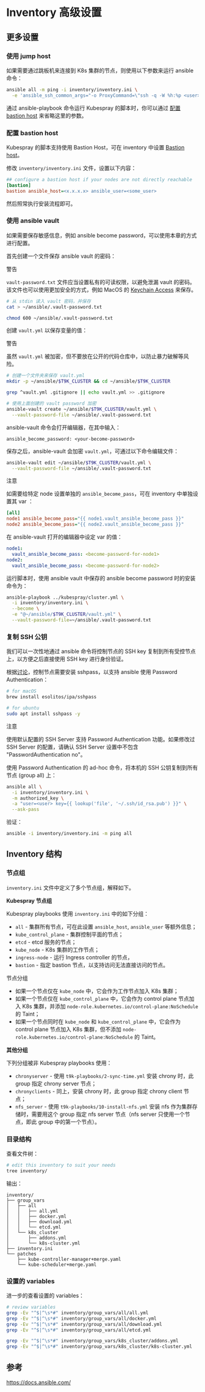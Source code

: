 # Inventory 高级设置

## 更多设置

### 使用 jump host

如果需要通过跳板机来连接到 K8s 集群的节点，则使用以下参数来运行 ansible 命令：

``` bash
ansible all -m ping -i inventory/inventory.ini \
  -e 'ansible_ssh_common_args="-o ProxyCommand=\"ssh -q -W %h:%p <user>@<bastion-host>\""'
```

通过 ansible-playbook 命令运行 Kubespray 的脚本时，你可以通过 [配置 bastion host](#配置-bastion-host) 来省略这里的参数。

### 配置 bastion host

Kubespray 的脚本支持使用 Bastion Host，可在 inventory 中设置 <a target="_blank" rel="noopener noreferrer" href="https://github.com/kubernetes-sigs/kubespray/blob/master/docs/ansible/ansible.md#bastion-host">Bastion host</a>。

修改 `inventory/inventory.ini` 文件，设置以下内容：

```ini
## configure a bastion host if your nodes are not directly reachable
[bastion]
bastion ansible_host=<x.x.x.x> ansible_user=<some_user>
```

然后照常执行安装流程即可。

### 使用 ansible vault

如果需要保存敏感信息，例如 ansible become password，可以使用本章的方式进行配置。

首先创建一个文件保存 ansible vault 的密码：

<aside class="note warning">
<div class="title">警告</div>

`vault-password.txt` 文件应当设置私有的可读权限，以避免泄漏 vault 的密码。该文件也可以使用更加安全的方式，例如 MacOS 的 <a target="_blank" rel="noopener noreferrer" href="https://support.apple.com/guide/keychain-access/what-is-keychain-access-kyca1083/mac">Keychain Access</a> 来保存。

</aside>

``` bash
# 从 stdin 读入 vault 密码，并保存
cat > ~/ansible/.vault-password.txt

chmod 600 ~/ansible/.vault-password.txt
```


创建 `vault.yml` 以保存变量的值：

<aside class="note warning">
<div class="title">警告</div>

虽然 `vault.yml` 被加密，但不要放在公开的代码仓库中，以防止暴力破解等风险。

</aside>

``` bash
# 创建一个文件夹来保存 vault.yml
mkdir -p ~/ansible/$T9K_CLUSTER && cd ~/ansible/$T9K_CLUSTER

grep ^vault.yml .gitignore || echo vault.yml >> .gitignore

# 使用上面创建的 vault password 加密
ansible-vault create ~/ansible/$T9K_CLUSTER/vault.yml \
  --vault-password-file ~/ansible/.vault-password.txt
```

ansible-vault 命令会打开编辑器，在其中输入：

```
ansible_become_password: <your-become-password>
```

保存之后，ansible-vault 会加密 `vault.yml`，可通过以下命令编辑文件：

``` bash
ansible-vault edit ~/ansible/$T9K_CLUSTER/vault.yml \
  --vault-password-file ~/ansible/.vault-password.txt
```

<aside class="note">
<div class="title">注意</div>

如需要给特定 node 设置单独的 `ansible_become_pass`，可在 inventory 中单独设置其 var ：

```ini
[all]
node1 ansible_become_pass="{{ node1.vault_ansible_become_pass }}"
node2 ansible_become_pass="{{ node2.vault_ansible_become_pass }}"
```

在 ansible-vault 打开的编辑器中设定 var 的值：

```yaml
node1:
  vault_ansible_become_pass: <become-password-for-node1>
node2:
  vault_ansible_become_pass: <become-password-for-node2>
```
</aside>


运行脚本时，使用 ansible vault 中保存的 ansible become password 时的安装命令为：

``` bash
ansible-playbook ../kubespray/cluster.yml \
  -i inventory/inventory.ini \
  --become \
  -e "@~/ansible/$T9K_CLUSTER/vault.yml" \
  --vault-password-file=~/ansible/.vault-password.txt
```


### 复制 SSH 公钥

我们可以一次性地通过 ansible 命令将控制节点的 SSH key 复制到所有受控节点上，以方便之后直接使用 SSH key 进行身份验证。

根据[讨论](https://stackoverflow.com/questions/42835626/ansible-to-use-the-ssh-connection-type-with-passwords-you-must-install-the-s)，控制节点需要安装 sshpass，以支持 ansible 使用 Password Authentication：

``` bash
# for macOS
brew install esolitos/ipa/sshpass

# for ubuntu
sudo apt install sshpass -y
```

<aside class="note">
<div class="title">注意</div>

使用默认配置的 SSH Server 支持 Password Authentication 功能。如果修改过 SSH Server 的配置，请确认 SSH Server 设置中不包含 "PasswordAuthentication no"。

</aside>

使用 Password Authentication 的 ad-hoc 命令，将本机的 SSH 公钥复制到所有节点 (group all) 上：

```bash
ansible all \
  -i inventory/inventory.ini \
  -m authorized_key \
  -a "user=<user> key={{ lookup('file', '~/.ssh/id_rsa.pub') }}" \
  --ask-pass 
```

验证：

```bash
ansible -i inventory/inventory.ini -m ping all
```

## Inventory 结构

### 节点组

`inventory.ini` 文件中定义了多个节点组，解释如下。

**Kubespray 节点组**

Kubespray playbooks 使用 `inventory.ini` 中的如下分组：

* `all` - 集群所有节点，可在此设置 `ansible_host`, `ansible_user` 等额外信息；
* `kube_control_plane` - 集群控制平面的节点；
* `etcd` - etcd 服务的节点；
* `kube_node` - K8s 集群的工作节点；
* `ingress-node` - 运行 Ingress controller 的节点，
* `bastion` - 指定 bastion 节点，以支持访问无法直接访问的节点。

<aside class="note info">
<div class="title">节点分组</div>

* 如果一个节点仅在 `kube_node` 中，它会作为工作节点加入 K8s 集群；
* 如果一个节点仅在 `kube_control_plane` 中，它会作为 control plane 节点加入 K8s 集群，并添加 `node-role.kubernetes.io/control-plane:NoSchedule` 的 Taint；
* 如果一个节点同时在 `kube_node` 和 `kube_control_plane` 中，它会作为 control plane 节点加入 K8s 集群，但不添加 `node-role.kubernetes.io/control-plane:NoSchedule` 的 Taint。

</aside>


**其他分组**

下列分组被非 Kubespray playbooks 使用：

* `chronyserver` -  使用 `t9k-playbooks/2-sync-time.yml` 安装 chrony 时，此 group 指定 chrony server 节点；
* `chronyclients` - 同上，安装 chrony 时，此 group 指定 chrony client 节点；
* `nfs_server` -  使用 `t9k-playbooks/10-install-nfs.yml` 安装 nfs 作为集群存储时，需要用这个 group 指定 nfs server 节点（nfs server 只使用一个节点，即此 group 中的第一个节点）。


### 目录结构

查看文件树：

```bash
# edit this inventory to suit your needs
tree inventory/
```

输出：

```
inventory/
├── group_vars
│   ├── all
│   │   ├── all.yml
│   │   ├── docker.yml
│   │   ├── download.yml
│   │   └── etcd.yml
│   └── k8s_cluster
│       ├── addons.yml
│       └── k8s-cluster.yml
├── inventory.ini
└── patches
    ├── kube-controller-manager+merge.yaml
    └── kube-scheduler+merge.yaml
```

### 设置的 variables

进一步的查看设置的 variables：

```bash
# review variables
grep -Ev "^$|^\s*#" inventory/group_vars/all/all.yml
grep -Ev "^$|^\s*#" inventory/group_vars/all/docker.yml
grep -Ev "^$|^\s*#" inventory/group_vars/all/download.yml
grep -Ev "^$|^\s*#" inventory/group_vars/all/etcd.yml

grep -Ev "^$|^\s*#" inventory/group_vars/k8s_cluster/addons.yml
grep -Ev "^$|^\s*#" inventory/group_vars/k8s_cluster/k8s-cluster.yml
```

## 参考

<https://docs.ansible.com/>

